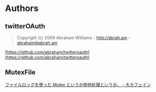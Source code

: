 # Authors

## twitterOAuth
> Copyright (c) 2009 Abraham Williams - http://abrah.am - abraham@abrah.am

[https://github.com/abraham/twitteroauth](https://github.com/abraham/twitteroauth)

## MutexFile
[ファイルロックを使った Mutex というか排他処理というか。 - 大カフェイン](http://d.hatena.ne.jp/hope-echoes/20080426/1209141189)
